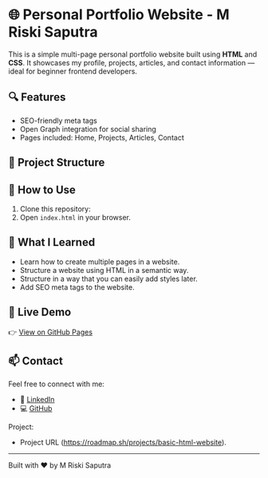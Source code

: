 # 🌐 Personal Portfolio Website - M Riski Saputra

This is a simple multi-page personal portfolio website built using **HTML** and **CSS**. It showcases my profile, projects, articles, and contact information — ideal for beginner frontend developers.

## 🔍 Features

- SEO-friendly meta tags
- Open Graph integration for social sharing
- Pages included: Home, Projects, Articles, Contact

## 📁 Project Structure


## 🚀 How to Use

1. Clone this repository:
2. Open `index.html` in your browser.

## 🧠 What I Learned

- Learn how to create multiple pages in a website.
- Structure a website using HTML in a semantic way.
- Structure in a way that you can easily add styles later.
- Add SEO meta tags to the website.

## 🔗 Live Demo

👉 [View on GitHub Pages](https://rskisptra.github.io/HTML-website/)

## 📫 Contact

Feel free to connect with me:

- 💼 [LinkedIn](https://linkedin.com/in/RskiSptra24)
- 💻 [GitHub](https://github.com/RskiSptra)

Project:
- Project URL (https://roadmap.sh/projects/basic-html-website).
---
Built with ❤️ by M Riski Saputra


